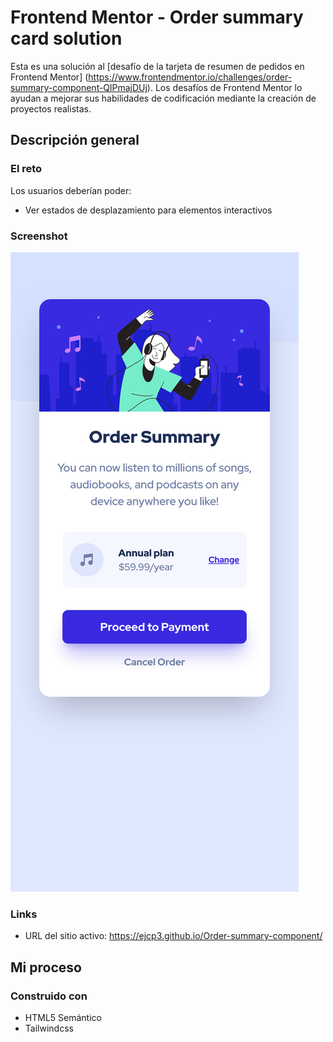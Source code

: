 # Frontend Mentor - Order summary card solution

Esta es una solución al [desafío de la tarjeta de resumen de pedidos en Frontend Mentor] (https://www.frontendmentor.io/challenges/order-summary-component-QlPmajDUj). Los desafíos de Frontend Mentor lo ayudan a mejorar sus habilidades de codificación mediante la creación de proyectos realistas.


## Descripción general

### El reto

Los usuarios deberían poder:

- Ver estados de desplazamiento para elementos interactivos

### Screenshot

![movil](/src/img/movil.png)


### Links

- URL del sitio activo: https://ejcp3.github.io/Order-summary-component/

## Mi proceso

### Construido con

- HTML5 Semántico 
- Tailwindcss
